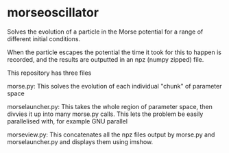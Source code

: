 morseoscillator
===============

Solves the evolution of a particle in the Morse potential for a range of different initial conditions.

When the particle escapes the potential the time it took for this to happen is recorded, and the results are outputted in an npz (numpy zipped) file. 

This repository has three files

morse.py: This solves the evolution of each individual "chunk" of parameter space

morselauncher.py: This takes the whole region of parameter space, then divvies it up into many morse.py calls. This lets the problem be easily parallelised with, for example GNU parallel

morseview.py: This concatenates all the npz files output by morse.py and morselauncher.py and displays them using imshow.
